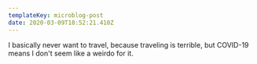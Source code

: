 ```yaml
---
templateKey: microblog-post
date: 2020-03-09T18:52:21.410Z
---
```


I basically never want to travel, because traveling is terrible, but COVID-19 means I don't seem like a weirdo for it.

